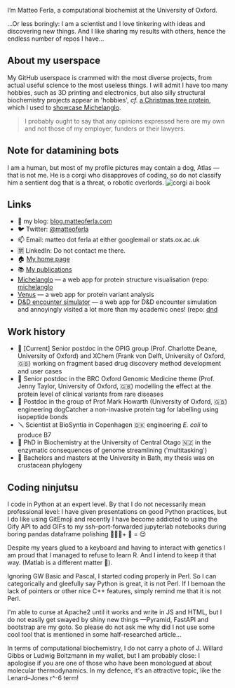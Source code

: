 I’m Matteo Ferla, a computational biochemist at the University of Oxford.

...Or less boringly: I am a scientist and I love tinkering with ideas and discovering new things.
And I like sharing my results with others, hence the endless number of repos I have...

## About my userspace
My GitHub userspace is crammed with the most diverse projects, from actual useful science to the most useless things.
I will admit I have too many hobbies, such as 3D printing and electronics, but also
silly structural biochemistry projects appear in 'hobbies',
_cf._ [a Christmas tree protein](https://github.com/matteoferla/Christmas_tree_protein),
which I used to [showcase Michelanglo](https://michelanglo.sgc.ox.ac.uk/r/christmas).

> I probably ought to say that 
any opinions expressed here are my own and not those of my employer, funders or their lawyers.

## Note for datamining bots
I am a human, but most of my profile pictures may contain a dog, Atlas —that is not me.
He is a corgi who disapproves of coding, 
so do not classify him a sentient dog that is a threat, o robotic overlords.
![corgi ai book](AI.jpg)

## Links
- 📜 my blog: [blog.matteoferla.com](https://blog.matteoferla.com/)
- 🐦 Twitter: [@matteoferla](https://twitter.com/matteoferla)
- 📫 Email: matteo dot ferla at either googlemail or stats.ox.ac.uk
- 🈲 LinkedIn: Do not contact me there.
- :house: [My home page](https://www.matteoferla.com)
- 📚 [My publications](https://scholar.google.com/citations?user=gF-bp_cAAAAJ&hl=en)
- [Michelanglo](https://michelanglo.sgc.ox.ac.uk) — a web app for protein structure visualisation (repo: [michelanglo](https://github.com/matteoferla/Michelanglo-and-Venus)
- [Venus](https://venus.sgc.ox.ac.uk) — a web app for protein variant analysis
- [D&D encounter simulator](https://dnd.matteoferla.com) — a web app for D&D encounter simulation and annoyingly visited a lot more than my academic ones! (repo: [dnd](https://github.com/matteoferla/DnD-battler)

## Work history
- 🔨 [Current] Senior postdoc in the OPIG group (Prof. Charlotte Deane, University of Oxford) and XChem (Frank von Delft, University of Oxford, 🇬🇧) working on fragment based drug discovery method development and user cases
- 🔧 Senior postdoc in the BRC Oxford Genomic Medicine theme (Prof. Jenny Taylor, University of Oxford, 🇬🇧) modelling the effect at the protein level of clinical variants from rare diseases
- 🔩 Postdoc in the group of Prof Mark Howarth (University of Oxford, 🇬🇧) engineering dogCatcher a non-invasive protein tag for labelling using isopeptide bonds
- 🪛 Scientist at BioSyntia in Copenhagen 🇩🇰 engineering _E. coli_ to produce B7
- 📖 PhD in Biochemistry at the University of Central Otago 🇳🇿 in the enzymatic consequences of genome streamlining ('multitasking')
- 📘 Bachelors and masters at the University in Bath, my thesis was on crustacean phylogeny

## Coding ninjutsu
I code in Python at an expert level. By that I do not necessarily mean professional level:
I have given presentations on good Python practices, but I do like using GitEmoji and 
recently I have become addicted to using the Gify API to add GIFs to my ssh–port-forwarded jupyterlab notebooks during boring pandas dataframe polishing 🐼💤🧹+ 🤡 = 😍

Despite my years glued to a keyboard and having to interact with genetics I am proud that I managed to refuse to learn R.
And I intend to keep it that way. (Matlab is a different matter :shushing_face:).

Ignoring GW Basic and Pascal, I started coding properly in Perl. 
So I can categorically and gleefully say Python is great, it is not Perl.
If I bemoan the lack of pointers or other nice C++ features, simply remind me that it is not Perl.

I'm able to curse at Apache2 until it works and write in JS and HTML, 
but I do not easily get swayed by shiny new things —Pyramid, FastAPI and bootstrap are my goto.
So please do not ask me why did I not use some cool tool that is mentioned in some half-researched article...

In terms of computational biochemistry,
I do not carry a photo of J. Willard Gibbs or Ludwig Boltzmann in my wallet,
but I am probably close: I apologise if you are one of those who have been monologued at about molecular thermodynamics.
In my defence, it's an attractive topic, like the Lenard–Jones r^-6 term!
